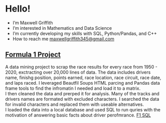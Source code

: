# Hello!
- I’m Maxwell Griffith
-  I’m interested in Mathematics and Data Science
-  I’m currently developing my skills with SQL, Python/Pandas, and C++
-  How to reach me maxwellgriffith345@gmail.com

## [Formula 1 Project](https://github.com/maxwellgriffith345/Python_Projects)
   A data mining project to scrap the race results for every race from 1950 - 2020, exctracting over 20,000 lines of data. The data includes drivers name, finishg position, points earned, race location, race circuit, race date, and laps raced. I leveraged Beautfil Soups HTML parcing and Pandas data frame tools to find the infromatin I needed and load it to a matrix. <br/>
  I then cleaned the data and prerped it for analysis. Many of the tracks and drivers names are formated with excluded characters. I searched the data for invalid characters and replaced them with useable alternatives.  <br/>
  I loaded the data into a local database and used SQL to run quries with the motivation of answering basic facts about driver perofmrance. [F1 SQL](https://github.com/maxwellgriffith345/SQL_Projects/tree/main/F1DataBase)  <br/>
  
  

<!---
maxwellgriffith345/maxwellgriffith345 is a ✨ special ✨ repository because its `README.md` (this file) appears on your GitHub profile.
You can click the Preview link to take a look at your changes.

Be specific: What tools did you use, what technique did you use, How big was the data, quantify everything
--->

